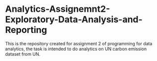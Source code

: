 # Analytics-Assignemnt2-Exploratory-Data-Analysis-and-Reporting
This is the repository created for assignment 2 of programming for data analytics, the task is intended to do analytics on UN carbon emission dataset from UN.
